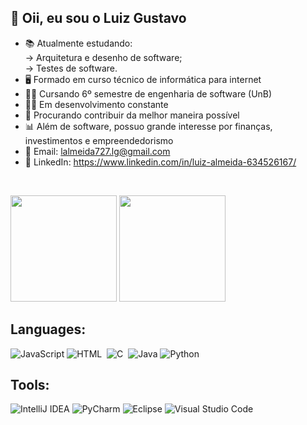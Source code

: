 ## 👋 Oii, eu sou o Luiz Gustavo

- 📚 Atualmente estudando:
<br/>  -> Arquitetura e desenho de software;
<br/>  -> Testes de software.
- 🖥 Formado em curso técnico de informática para internet
- 👨‍🎓 Cursando 6º semestre de engenharia de software (UnB)
- 👨‍💻 Em desenvolvimento constante
- 🤝 Procurando contribuir da melhor maneira possível
- 📊 Além de software, possuo grande interesse por finanças, investimentos e empreendedorismo
- 📩 Email: lalmeida727.lg@gmail.com
- 🏢 LinkedIn: https://www.linkedin.com/in/luiz-almeida-634526167/

<br>
<p align="left">
  <img height="170em" src="https://github-readme-stats-eight-theta.vercel.app/api/top-langs/?username=LuizGust4vo&layout=compact&langs_count=7&theme=chartreuse-dark"/>
  <img height="170em" src="https://github-readme-stats.vercel.app/api?username=LuizGust4vo&show_icons=true&theme=chartreuse-dark"/>
</p>
  
## Languages:
![JavaScript](https://img.shields.io/badge/javascript-%23323330.svg?style=for-the-badge&logo=javascript&logoColor=%23F7DF1E)
![HTML](https://img.shields.io/badge/-HTML-F0FFFF?style=for-the-badge&logo=html5)&nbsp;
![C](https://img.shields.io/badge/C-00599C?style=for-the-badge&logo=c%2B%2B&logoColor=white)&nbsp;
![Java](https://img.shields.io/badge/java-FF4500?style=for-the-badge&logo=openjdk&logoColor=white)
![Python](https://img.shields.io/badge/python-3670A0?style=for-the-badge&logo=python&logoColor=ffdd54)
 
## Tools:
![IntelliJ IDEA](https://img.shields.io/badge/IntelliJ_IDEA-000000.svg?style=for-the-badge&logo=intellij-idea&logoColor=black&color=black&labelColor=dodgerblue)
![PyCharm](https://img.shields.io/badge/pycharm-143?style=for-the-badge&logo=pycharm&logoColor=black&color=black&labelColor=green)
![Eclipse](https://img.shields.io/badge/Eclipse-FFFFFF.svg?style=for-the-badge&logo=Eclipse&logoColor=midnightblue)
![Visual Studio Code](https://img.shields.io/badge/Visual%20Studio%20Code-363636.svg?style=for-the-badge&logo=visual-studio-code&logoColor=blue)
